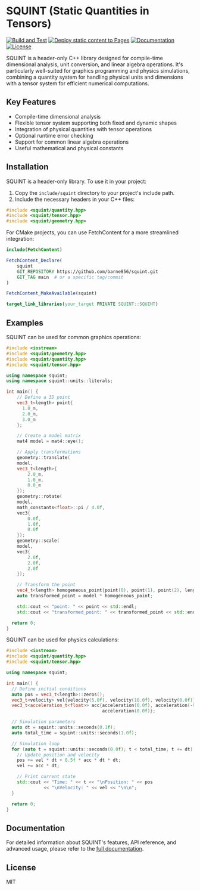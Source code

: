 # SQUINT (Static Quantities in Tensors)

[![Build and Test](https://github.com/barne856/squint/workflows/Build%20and%20Test/badge.svg)](https://github.com/barne856/squint/actions/workflows/build_and_test.yml)
[![Deploy static content to Pages](https://github.com/barne856/squint/workflows/Deploy%20static%20content%20to%20Pages/badge.svg)](https://github.com/barne856/squint/actions/workflows/docs.yml)
[![Documentation](https://img.shields.io/badge/docs-GitHub%20Pages-blue.svg)](https://barne856.github.io/squint/)
[![License](https://img.shields.io/badge/license-MIT-blue.svg)](https://opensource.org/licenses/MIT)

SQUINT is a header-only C++ library designed for compile-time dimensional analysis, unit conversion, and linear algebra operations. It's particularly well-suited for graphics programming and physics simulations, combining a quantity system for handling physical units and dimensions with a tensor system for efficient numerical computations.

## Key Features

- Compile-time dimensional analysis
- Flexible tensor system supporting both fixed and dynamic shapes
- Integration of physical quantities with tensor operations
- Optional runtime error checking
- Support for common linear algebra operations
- Useful mathematical and physical constants

## Installation

SQUINT is a header-only library. To use it in your project:

1. Copy the `include/squint` directory to your project's include path.
2. Include the necessary headers in your C++ files:

```cpp
#include <squint/quantity.hpp>
#include <squint/tensor.hpp>
#include <squint/geometry.hpp>
```

For CMake projects, you can use FetchContent for a more streamlined integration:

```cmake
include(FetchContent)

FetchContent_Declare(
    squint
    GIT_REPOSITORY https://github.com/barne856/squint.git
    GIT_TAG main  # or a specific tag/commit
)

FetchContent_MakeAvailable(squint)

target_link_libraries(your_target PRIVATE SQUINT::SQUINT)
```

## Examples

SQUINT can be used for common graphics operations:

```cpp
#include <iostream>
#include <squint/geometry.hpp>
#include <squint/quantity.hpp>
#include <squint/tensor.hpp>

using namespace squint;
using namespace squint::units::literals;

int main() {
    // Define a 3D point
    vec3_t<length> point{
      1.0_m,
      2.0_m,
      3.0_m
    };

    // Create a model matrix
    mat4 model = mat4::eye();

    // Apply transformations
    geometry::translate(
    model,
    vec3_t<length>{
        2.0_m,
        1.0_m,
        0.0_m
    });
    geometry::rotate(
    model,
    math_constants<float>::pi / 4.0f,
    vec3{
        0.0f,
        1.0f,
        0.0f
    });
    geometry::scale(
    model, 
    vec3{
        2.0f,
        2.0f,
        2.0f
    });

    // Transform the point
    vec4_t<length> homogeneous_point{point(0), point(1), point(2), length(1.0f)};
    auto transformed_point = model * homogeneous_point;

    std::cout << "point: " << point << std::endl;
    std::cout << "transformed_point: " << transformed_point << std::endl;

  return 0;
}
```

SQUINT can be used for physics calculations:

```cpp
#include <iostream>
#include <squint/quantity.hpp>
#include <squint/tensor.hpp>

using namespace squint;

int main() {
  // Define initial conditions
  auto pos = vec3_t<length>::zeros();
  vec3_t<velocity> vel{velocity(5.0f), velocity(10.0f), velocity(0.0f)};
  vec3_t<acceleration_t<float>> acc{acceleration(0.0f), acceleration(-9.81f),
                                    acceleration(0.0f)};

  // Simulation parameters
  auto dt = squint::units::seconds(0.1f);
  auto total_time = squint::units::seconds(1.0f);

  // Simulation loop
  for (auto t = squint::units::seconds(0.0f); t < total_time; t += dt) {
    // Update position and velocity
    pos += vel * dt + 0.5f * acc * dt * dt;
    vel += acc * dt;

    // Print current state
    std::cout << "Time: " << t << "\nPosition: " << pos
              << "\nVelocity: " << vel << "\n\n";
  }

  return 0;
}
```

## Documentation

For detailed information about SQUINT's features, API reference, and advanced usage, please refer to the [full documentation](https://barne856.github.io/squint/).

## License

MIT